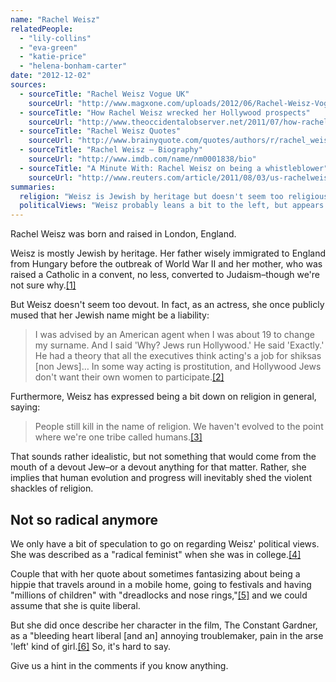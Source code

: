 ```yaml
---
name: "Rachel Weisz"
relatedPeople:
  - "lily-collins"
  - "eva-green"
  - "katie-price"
  - "helena-bonham-carter"
date: "2012-12-02"
sources:
  - sourceTitle: "Rachel Weisz Vogue UK"
    sourceUrl: "http://www.magxone.com/uploads/2012/06/Rachel-Weisz-Vogue-UK-8.jpg"
  - sourceTitle: "How Rachel Weisz wrecked her Hollywood prospects"
    sourceUrl: "http://www.theoccidentalobserver.net/2011/07/how-rachel-weisz-wrecked-her-hollywood-prospects/"
  - sourceTitle: "Rachel Weisz Quotes"
    sourceUrl: "http://www.brainyquote.com/quotes/authors/r/rachel_weisz_3.html"
  - sourceTitle: "Rachel Weisz – Biography"
    sourceUrl: "http://www.imdb.com/name/nm0001838/bio"
  - sourceTitle: "A Minute With: Rachel Weisz on being a whistleblower"
    sourceUrl: "http://www.reuters.com/article/2011/08/03/us-rachelweisz-idUSTRE7723AR20110803"
summaries:
  religion: "Weisz is Jewish by heritage but doesn't seem too religious."
  politicalViews: "Weisz probably leans a bit to the left, but appears largely non-political."
---
```


Rachel Weisz was born and raised in London, England.

Weisz is mostly Jewish by heritage. Her father wisely immigrated to England from Hungary before the outbreak of World War II and her mother, who was raised a Catholic in a convent, no less, converted to Judaism–though we're not sure why.<a class="source-citation" href="#http%3A%2F%2Fwww.magxone.com%2Fuploads%2F2012%2F06%2FRachel-Weisz-Vogue-UK-8.jpg" title="Rachel Weisz Vogue UK">[1]</a>

But Weisz doesn't seem too devout. In fact, as an actress, she once publicly mused that her Jewish name might be a liability:

>I was advised by an American agent when I was about 19 to change my surname. And I said 'Why? Jews run Hollywood.' He said 'Exactly.' He had a theory that all the executives think acting's a job for shiksas [non Jews]… In some way acting is prostitution, and Hollywood Jews don't want their own women to participate.<a class="source-citation" href="#http%3A%2F%2Fwww.theoccidentalobserver.net%2F2011%2F07%2Fhow-rachel-weisz-wrecked-her-hollywood-prospects%2F" title="How Rachel Weisz wrecked her Hollywood prospects">[2]</a>

Furthermore, Weisz has expressed being a bit down on religion in general, saying:

>People still kill in the name of religion. We haven't evolved to the point where we're one tribe called humans.<a class="source-citation" href="#http%3A%2F%2Fwww.brainyquote.com%2Fquotes%2Fauthors%2Fr%2Frachel_weisz_3.html" title="Rachel Weisz Qutoes">[3]</a>

That sounds rather idealistic, but not something that would come from the mouth of a devout Jew–or a devout anything for that matter. Rather, she implies that human evolution and progress will inevitably shed the violent shackles of religion.


## Not so radical anymore

We only have a bit of speculation to go on regarding Weisz' political views. She was described as a "radical feminist" when she was in college.<a class="source-citation" href="#http%3A%2F%2Fwww.imdb.com%2Fname%2Fnm0001838%2Fbio" title="Rachel Weisz – Biography">[4]</a>

Couple that with her quote about sometimes fantasizing about being a hippie that travels around in a mobile home, going to festivals and having "millions of children" with "dreadlocks and nose rings,"<a class="source-citation" href="#http%3A%2F%2Fwww.brainyquote.com%2Fquotes%2Fauthors%2Fr%2Frachel_weisz_3.html" title="Rachel Weisz Quotes">[5]</a> and we could assume that she is quite liberal.

But she did once describe her character in the film, The Constant Gardner, as a "bleeding heart liberal [and an] annoying troublemaker, pain in the arse 'left' kind of girl.<a class="source-citation" href="#http%3A%2F%2Fwww.reuters.com%2Farticle%2F2011%2F08%2F03%2Fus-rachelweisz-idUSTRE7723AR20110803" title="A Minute With: Rachel Weisz on being a whistleblower">[6]</a> So, it's hard to say.

Give us a hint in the comments if you know anything.